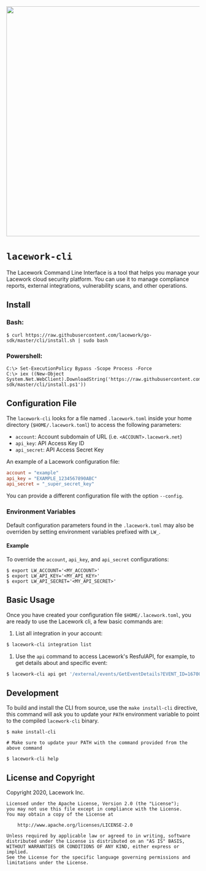 <img src="https://techally-content.s3-us-west-1.amazonaws.com/public-content/lacework_logo_full.png" width="600">

# `lacework-cli`

The Lacework Command Line Interface is a tool that helps you manage your
Lacework cloud security platform. You can use it to manage compliance
reports, external integrations, vulnerability scans, and other operations.

## Install

### Bash:
```
$ curl https://raw.githubusercontent.com/lacework/go-sdk/master/cli/install.sh | sudo bash
```

### Powershell:
```
C:\> Set-ExecutionPolicy Bypass -Scope Process -Force
C:\> iex ((New-Object System.Net.WebClient).DownloadString('https://raw.githubusercontent.com/lacework/go-sdk/master/cli/install.ps1'))
```

## Configuration File

The `lacework-cli` looks for a file named `.lacework.toml` inside your home
directory (`$HOME/.lacework.toml`) to access the following parameters:
* `account`: Account subdomain of URL (i.e. `<ACCOUNT>.lacework.net`)
* `api_key`: API Access Key ID
* `api_secret`: API Access Secret Key


An example of a Lacework configuration file:
```toml
account = "example"
api_key = "EXAMPLE_1234567890ABC"
api_secret = "_super_secret_key"
```

You can provide a different configuration file with the option `--config`.

### Environment Variables
Default configuration parameters found in the `.lacework.toml` may also be 
overriden by setting environment variables prefixed with `LW_`. 

#### Example
To override the `account`, `api_key`, and `api_secret`  configurations:
```
$ export LW_ACCOUNT='<MY_ACCOUNT>'
$ export LW_API_KEY='<MY_API_KEY>'
$ export LW_API_SECRET='<MY_API_SECRET>'
```

## Basic Usage
Once you have created your configuration file `$HOME/.lacework.toml`,
you are ready to use the Lacework cli, a few basic commands are:

1) List all integration in your account:
```bash
$ lacework-cli integration list
```
1) Use the `api` command to access Lacework's ResfulAPI, for example,
to get details about and specific event:
```bash
$ lacework-cli api get '/external/events/GetEventDetails?EVENT_ID=16700'
```

## Development
To build and install the CLI from source, use the `make install-cli` directive,
this command will ask you to update your `PATH` environment variable to point
to the compiled `lacework-cli` binary.
```
$ make install-cli

# Make sure to update your PATH with the command provided from the above command

$ lacework-cli help
```

## License and Copyright
Copyright 2020, Lacework Inc.
```
Licensed under the Apache License, Version 2.0 (the "License");
you may not use this file except in compliance with the License.
You may obtain a copy of the License at

    http://www.apache.org/licenses/LICENSE-2.0

Unless required by applicable law or agreed to in writing, software
distributed under the License is distributed on an "AS IS" BASIS,
WITHOUT WARRANTIES OR CONDITIONS OF ANY KIND, either express or implied.
See the License for the specific language governing permissions and
limitations under the License.
```
